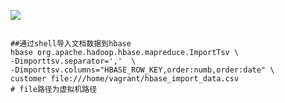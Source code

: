 





![ ](C:%5CUsers%5Clenovo%5CAppData%5CRoaming%5CTypora%5Ctypora-user-images%5Cimage-20200720111001094.png)

```shell

##通过shell导入文档数据到hbase
hbase org.apache.hadoop.hbase.mapreduce.ImportTsv \
-Dimporttsv.separator=','  \
-Dimporttsv.columns="HBASE_ROW_KEY,order:numb,order:date" \
customer file:///home/vagrant/hbase_import_data.csv
# file路径为虚拟机路径
```

